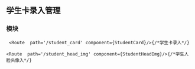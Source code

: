 
## 学生卡录入管理
### 模块

 ` <Route  path='/student_card' component={StudentCard}/>{/*学生卡录入*/}`
  
  `<Route  path='/student_head_img' component={StudentHeadImg}/>{/*学生人脸头像入*/}`

